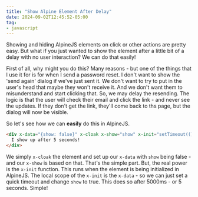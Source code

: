 ```yaml
---
title: "Show Alpine Element After Delay"
date: 2024-09-02T12:45:52-05:00
tag:
- javascript
---
```

Showing and hiding AlpineJS elements on click or other actions are pretty easy. But what if you just wanted to show the element after a little bit of a delay with no user interaction? We can do that easily!

<!--more-->

First of all, why might you do this? Many reasons - but one of the things that I use it for is for when I send a password reset. I don't want to show the 'send again' dialog if we've just sent it. We don't want to try to put in the user's head that maybe they won't receive it. And we don't want them to misunderstand and start clicking that. So, we may delay the resending. The logic is that the user will check their email and click the link - and never see the updates. If they don't get the link, they'll come back to ths page, but the dialog will now be visible.

So let's see how we can **easily** do this in AlpineJS.

```html
<div x-data="{show: false}" x-cloak x-show="show" x-init="setTimeout(() => show = true, 5000)">
  I show up after 5 seconds!
</div>
```

We simply `x-cloak` the element and set up our `x-data` with `show` being false - and our `x-show` is based on that.  That's the simple part. But, the real power is the `x-init` function. This runs when the element is being initialized in AlpineJS.  The local scope of the `x-init` is the `x-data` - so we can just set a quick timeout and change `show` to true. This does so after 5000ms - or 5 seconds.  Simple!